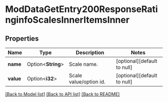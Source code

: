 # ModDataGetEntry200ResponseRatinginfoScalesInnerItemsInner

## Properties

Name | Type | Description | Notes
------------ | ------------- | ------------- | -------------
**name** | Option<**String**> | Scale name. | [optional][default to null]
**value** | Option<**i32**> | Scale value/option id. | [optional][default to null]

[[Back to Model list]](../README.md#documentation-for-models) [[Back to API list]](../README.md#documentation-for-api-endpoints) [[Back to README]](../README.md)



